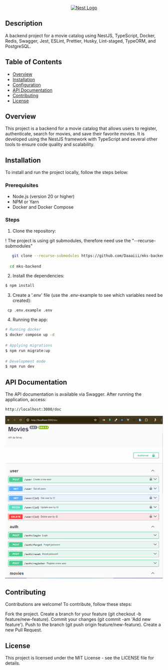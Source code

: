 <p align="center">
  <a href="http://nestjs.com/" target="blank"><img src="https://nestjs.com/img/logo-small.svg" width="200" alt="Nest Logo" /></a>
</p>



## Description
A backend project for a movie catalog using NestJS, TypeScript, Docker, Redis, Swagger, Jest, ESLint, Prettier, Husky, Lint-staged, TypeORM, and PostgreSQL.

## Table of Contents

- [Overview](#overview)
- [Installation](#installation)
- [Configuration](#configuration)
- [API Documentation](#api-documentation)
- [Contributing](#contributing)
- [License](#license)

## Overview

This project is a backend for a movie catalog that allows users to register, authenticate, search for movies, and save their favorite movies. It is developed using the NestJS framework with TypeScript and several other tools to ensure code quality and scalability.

## Installation

To install and run the project locally, follow the steps below:

### Prerequisites

- Node.js (version 20 or higher)
- NPM or Yarn
- Docker and Docker Compose


### Steps
1. Clone the repository:

! The project is using git submodules, therefore need use the "--recurse-submodules"

 ```bash
    git clone --recurse-submodules https://github.com/Daaaiii/mks-backend-challenge.git

   cd mks-backend 
   ```
2. Install the dependencies:
```bash
$ npm install
```

3. Create a '.env' file (use the .env-example to see which variables need be created):
```
 cp .env.example .env
```

4. Running the app:

```bash
# Running docker
$ docker compose up -d

# Applying migrations
$ npm run migrate:up

# Development mode
$ npm run dev
```

## API Documentation
The API documentation is available via Swagger. After running the application, access:
```
http://localhost:3000/doc
```
![alt text](swagger.gif)
## Contributing

Contributions are welcome! To contribute, follow these steps:

Fork the project.
Create a branch for your feature (git checkout -b feature/new-feature).
Commit your changes (git commit -am 'Add new feature').
Push to the branch (git push origin feature/new-feature).
Create a new Pull Request.

## License
This project is licensed under the MIT License - see the LICENSE file for details.